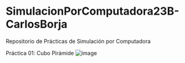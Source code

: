 # SimulacionPorComputadora23B-CarlosBorja
 Repositorio de Prácticas de Simulación por Computadora

Práctica 01: Cubo Pirámide 
![image](https://github.com/xBorjazz/SimulacionPorComputadora23B-CarlosBorja/assets/124342314/abee1034-1782-4d75-9ed2-7048a3d73f41)